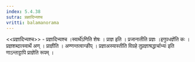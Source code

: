 ```yaml
---
index: 5.4.38
sutra: प्रज्ञादिभ्यश्च
vritti: balamanorama
---
```


<<प्रज्ञादिभ्यश्च>> - प्रज्ञादिभ्यश्च ।स्वार्थे॑ऽणिति शेषः । प्राज्ञ इति । प्रजानातीति प्रज्ञः ।इगुपधज्ञे॑ति कः । प्रज्ञशब्दात्स्वार्थे अण् । प्राज्ञीति । अण्णन्तत्वान्ङीप् । प्रज्ञाअस्यास्तीति विग्रहे तुप्रज्ञाश्रद्धार्चाभ्यः॑ इति णाऽन्ताट्टापि प्राज्ञेति रूपम् । 